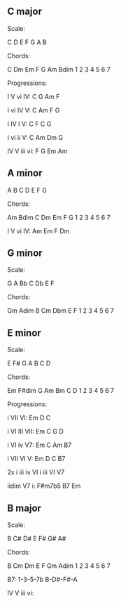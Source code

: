 ## C major

Scale:

C D E F G A B


Chords:

C Dm Em F G  Am Bdim
1 2  3  4 5  6  7


Progressions:

I V vi IV: C G Am F

I vi IV V: C Am F G

I IV I V: C F C G

I vi ii V: C Am Dm G

IV V iii vi: F G Em Am

## A minor

A B C D E F G


Chords: 

Am Bdim C Dm Em F G
1  2    3 4  5  6 7

I V vi IV: Am Em F Dm

## G minor

Scale: 

G A Bb C Db E F 


Chords: 

Gm Adim B Cm Dbm E F
1  2    3 4  5   6 7


## E minor

Scale:

E F# G A B C D


Chords:

Em F#dim G Am Bm C D
1  2     3 4  5  6 7

Progressions:

i VII VI: Em D C

i VI III VII: Em C G D

i VI iv V7: Em C Am B7

i VII VI V: Em D C B7

2x
i iii iv VI i iii VI V7

iidim V7 i: F#m7b5 B7 Em


## B major

Scale:

B C# D# E F# G# A#

Chords:

B Cm Dm E F Gm Adim
1 2  3  4 5 6  7

B7: 1-3-5-7b
    B-D#-F#-A


IV V iii vi: 

